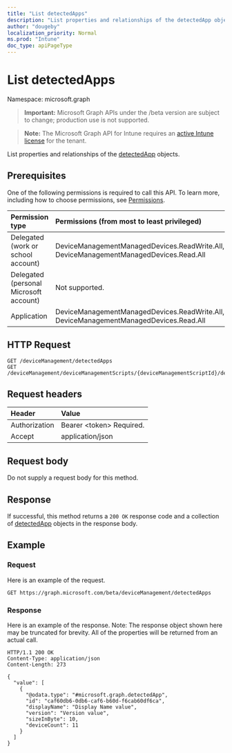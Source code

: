 ```yaml
---
title: "List detectedApps"
description: "List properties and relationships of the detectedApp objects."
author: "dougeby"
localization_priority: Normal
ms.prod: "Intune"
doc_type: apiPageType
---
```


# List detectedApps

Namespace: microsoft.graph

> **Important:** Microsoft Graph APIs under the /beta version are subject to change; production use is not supported.

> **Note:** The Microsoft Graph API for Intune requires an [active Intune license](https://go.microsoft.com/fwlink/?linkid=839381) for the tenant.

List properties and relationships of the [detectedApp](../resources/intune-devices-detectedapp.md) objects.

## Prerequisites
One of the following permissions is required to call this API. To learn more, including how to choose permissions, see [Permissions](/graph/permissions-reference).

|Permission type|Permissions (from most to least privileged)|
|:---|:---|
|Delegated (work or school account)|DeviceManagementManagedDevices.ReadWrite.All, DeviceManagementManagedDevices.Read.All|
|Delegated (personal Microsoft account)|Not supported.|
|Application|DeviceManagementManagedDevices.ReadWrite.All, DeviceManagementManagedDevices.Read.All|

## HTTP Request
<!-- {
  "blockType": "ignored"
}
-->
``` http
GET /deviceManagement/detectedApps
GET /deviceManagement/deviceManagementScripts/{deviceManagementScriptId}/deviceRunStates/{deviceManagementScriptDeviceStateId}/managedDevice/detectedApps
```

## Request headers
|Header|Value|
|:---|:---|
|Authorization|Bearer &lt;token&gt; Required.|
|Accept|application/json|

## Request body
Do not supply a request body for this method.

## Response
If successful, this method returns a `200 OK` response code and a collection of [detectedApp](../resources/intune-devices-detectedapp.md) objects in the response body.

## Example

### Request
Here is an example of the request.
``` http
GET https://graph.microsoft.com/beta/deviceManagement/detectedApps
```

### Response
Here is an example of the response. Note: The response object shown here may be truncated for brevity. All of the properties will be returned from an actual call.
``` http
HTTP/1.1 200 OK
Content-Type: application/json
Content-Length: 273

{
  "value": [
    {
      "@odata.type": "#microsoft.graph.detectedApp",
      "id": "caf60db6-0db6-caf6-b60d-f6cab60df6ca",
      "displayName": "Display Name value",
      "version": "Version value",
      "sizeInByte": 10,
      "deviceCount": 11
    }
  ]
}
```



